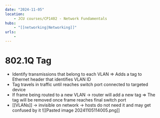 ```yaml
---
date: "2024-11-05"
location: 
    - JCU courses/CP1402 - Network Fundamentals
hubs: 
    - "[[networking|Networking]]"
urls:
    - 
---
```


# 802.1Q Tag
+ Identify transmissions that belong to each VLAN
=> Adds a tag to Ethernet header that identifies VLAN ID
+ Tag travels in traffic until reaches switch port connected to targeted device
+ If frame being routed to a new VLAN -> router will add a new tag
=> The tag will be removed once frame reaches final switch port
+ [[VLANs]] -> invisible on network -> hosts do not need it and may get confused by it
![[Pasted image 20241105114005.png]]